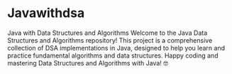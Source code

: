 # Javawithdsa
Java with Data Structures and Algorithms  Welcome to the Java Data Structures and Algorithms repository! This project is a comprehensive collection of DSA implementations in Java, designed to help you learn and practice fundamental algorithms and data structures. Happy coding and mastering Data Structures and Algorithms with Java! 🤓
